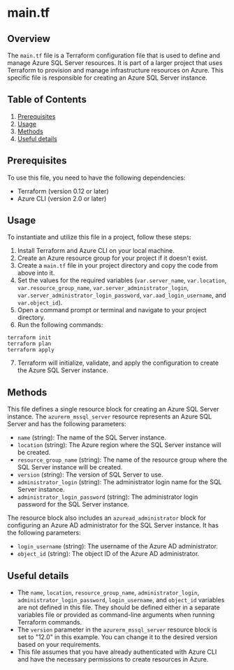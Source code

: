 # main.tf
## Overview
The `main.tf` file is a Terraform configuration file that is used to define and manage Azure SQL Server resources. It is part of a larger project that uses Terraform to provision and manage infrastructure resources on Azure. This specific file is responsible for creating an Azure SQL Server instance.

## Table of Contents
1. [Prerequisites](#prerequisites)
2. [Usage](#usage)
3. [Methods](#methods)
4. [Useful details](#properties)

## Prerequisites
To use this file, you need to have the following dependencies:
- Terraform (version 0.12 or later)
- Azure CLI (version 2.0 or later)

## Usage
To instantiate and utilize this file in a project, follow these steps:
1. Install Terraform and Azure CLI on your local machine.
2. Create an Azure resource group for your project if it doesn't exist.
3. Create a `main.tf` file in your project directory and copy the code from above into it.
4. Set the values for the required variables (`var.server_name`, `var.location`, `var.resource_group_name`, `var.server_administrator_login`, `var.server_administrator_login_password`, `var.aad_login_username`, and `var.object_id`).
5. Open a command prompt or terminal and navigate to your project directory.
6. Run the following commands:
```
terraform init
terraform plan
terraform apply
```
7. Terraform will initialize, validate, and apply the configuration to create the Azure SQL Server instance.

## Methods
This file defines a single resource block for creating an Azure SQL Server instance. The `azurerm_mssql_server` resource represents an Azure SQL Server and has the following parameters:
- `name` (string): The name of the SQL Server instance.
- `location` (string): The Azure region where the SQL Server instance will be created.
- `resource_group_name` (string): The name of the resource group where the SQL Server instance will be created.
- `version` (string): The version of SQL Server to use.
- `administrator_login` (string): The administrator login name for the SQL Server instance.
- `administrator_login_password` (string): The administrator login password for the SQL Server instance.

The resource block also includes an `azuread_administrator` block for configuring an Azure AD administrator for the SQL Server instance. It has the following parameters:
- `login_username` (string): The username of the Azure AD administrator.
- `object_id` (string): The object ID of the Azure AD administrator.

## Useful details
- The `name`, `location`, `resource_group_name`, `administrator_login`, `administrator_login_password`, `login_username`, and `object_id` variables are not defined in this file. They should be defined either in a separate variables file or provided as command-line arguments when running Terraform commands.
- The `version` parameter in the `azurerm_mssql_server` resource block is set to "12.0" in this example. You can change it to the desired version based on your requirements.
- This file assumes that you have already authenticated with Azure CLI and have the necessary permissions to create resources in Azure.